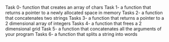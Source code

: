Task 0- function that creates an array of chars
Task 1- a function that returns a pointer to a newly allocated space in memory
Tasks 2- a function that concatenates two strings
Tasks 3- a function that returns a pointer to a 2 dimensional array of integers
Tasks 4-  a function that frees a 2 dimensional grid
Task 5- a function that concatenates all the arguments of your program
Tasks 6- a function that splits a string into words

